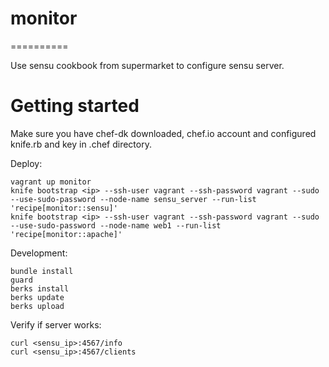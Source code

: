 # monitor
==========

Use sensu cookbook from supermarket to configure sensu server.

Getting started
================
Make sure you have chef-dk downloaded, chef.io account and configured knife.rb and key in .chef directory.

Deploy:
```
vagrant up monitor
knife bootstrap <ip> --ssh-user vagrant --ssh-password vagrant --sudo --use-sudo-password --node-name sensu_server --run-list 'recipe[monitor::sensu]'
knife bootstrap <ip> --ssh-user vagrant --ssh-password vagrant --sudo --use-sudo-password --node-name web1 --run-list 'recipe[monitor::apache]'
```

Development:
```
bundle install
guard
berks install
berks update
berks upload
```

Verify if server works:
```
curl <sensu_ip>:4567/info
curl <sensu_ip>:4567/clients
```
